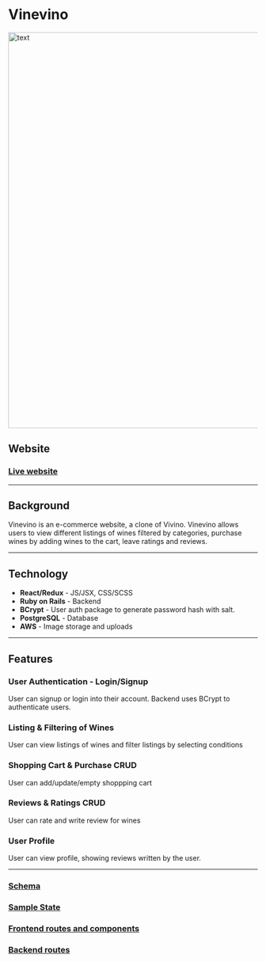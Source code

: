 # Vinevino

<img src="https://kslportfolio.s3.us-west-1.amazonaws.com/Vinevino.gif" alt="text" width="800" loop autoplay/>


## Website
### [Live website](https://vinevino.onrender.com)
----
## Background

Vinevino is an e-commerce website, a clone of Vivino. Vinevino allows users to view different listings of wines filtered by categories, purchase wines by adding wines to the cart, leave ratings and reviews.

----
## Technology
- **React/Redux** - JS/JSX, CSS/SCSS
- **Ruby on Rails** - Backend
- **BCrypt** - User auth package to generate password hash with salt.
- **PostgreSQL** - Database
- **AWS** - Image storage and uploads
----
## Features
### User Authentication - Login/Signup
User can signup or login into their account. Backend uses BCrypt to authenticate users.

### Listing & Filtering of Wines
User can view listings of wines and filter listings by selecting conditions

### Shopping Cart & Purchase CRUD
User can add/update/empty shoppping cart

### Reviews & Ratings CRUD
User can rate and write review for wines

### User Profile
User can view profile, showing reviews written by the user.

----
### [Schema](https://github.com/totorasora/FullstackProject-Vinevino/wiki/schema)
### [Sample State](https://github.com/totorasora/FullstackProject-Vinevino/wiki/sample-state)
### [Frontend routes and components](https://github.com/totorasora/FullstackProject-Vinevino/wiki/frontend-routes)
### [Backend routes](https://github.com/totorasora/FullstackProject-Vinevino/wiki/backend-routes)
